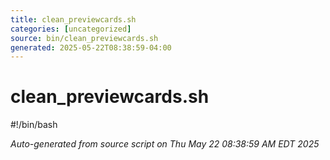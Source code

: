 ```yaml
---
title: clean_previewcards.sh
categories: [uncategorized]
source: bin/clean_previewcards.sh
generated: 2025-05-22T08:38:59-04:00
---
```


# clean_previewcards.sh

#!/bin/bash

_Auto-generated from source script on Thu May 22 08:38:59 AM EDT 2025_

